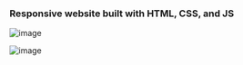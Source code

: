 ### Responsive website built with HTML, CSS, and JS

![image](https://user-images.githubusercontent.com/42185328/152116499-87e7f7db-b14d-4f52-b665-52e9bffa4c4a.png)

![image](https://user-images.githubusercontent.com/42185328/152116561-f62b15e8-2778-4e46-9426-b1b46e38089c.png)
